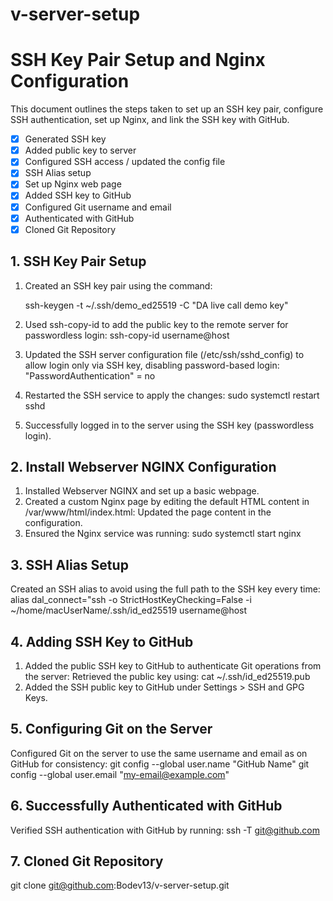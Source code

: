 # v-server-setup

# SSH Key Pair Setup and Nginx Configuration

This document outlines the steps taken to set up an SSH key pair, configure SSH authentication, set up Nginx, and link the SSH key with GitHub.

- [x] Generated SSH key  
- [x] Added public key to server  
- [x] Configured SSH access / updated the config file
- [x] SSH Alias setup
- [x] Set up Nginx web page  
- [x] Added SSH key to GitHub  
- [x] Configured Git username and email
- [x] Authenticated with GitHub
- [x] Cloned Git Repository

## 1. SSH Key Pair Setup

1. Created an SSH key pair using the command:

   ssh-keygen -t ~/.ssh/demo_ed25519 -C "DA live call demo key"
   
2. Used ssh-copy-id to add the public key to the remote server for passwordless login:
   ssh-copy-id username@host

3. Updated the SSH server configuration file (/etc/ssh/sshd_config) to allow login only via SSH key, disabling password-based login:
   "PasswordAuthentication" = no

4. Restarted the SSH service to apply the changes:
   sudo systemctl restart sshd

5. Successfully logged in to the server using the SSH key (passwordless login).


## 2. Install Webserver NGINX Configuration

1. Installed Webserver NGINX and set up a basic webpage.
2. Created a custom Nginx page by editing the default HTML content in /var/www/html/index.html:
   Updated the page content in the configuration.
3. Ensured the Nginx service was running:
   sudo systemctl start nginx

## 3. SSH Alias Setup

  Created an SSH alias to avoid using the full path to the SSH key every time:
   alias dal_connect="ssh -o StrictHostKeyChecking=False -i ~/home/macUserName/.ssh/id_ed25519 username@host

## 4. Adding SSH Key to GitHub

1. Added the public SSH key to GitHub to authenticate Git operations from the server:
    Retrieved the public key using:
     cat ~/.ssh/id_ed25519.pub
2. Added the SSH public key to GitHub under Settings > SSH and GPG Keys.

## 5. Configuring Git on the Server

  Configured Git on the server to use the same username and email as on GitHub for consistency:
   git config --global user.name "GitHub Name"
   git config --global user.email "my-email@example.com"

## 6. Successfully Authenticated with GitHub

  Verified SSH authentication with GitHub by running:
  ssh -T git@github.com

## 7. Cloned Git Repository
   git clone git@github.com:Bodev13/v-server-setup.git





